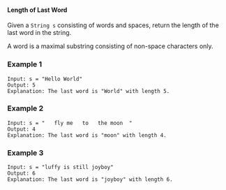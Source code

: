 #### Length of Last Word

Given a ```String s``` consisting of words and spaces, return the length of the last word in the string.

A word is a maximal
substring
consisting of non-space characters only.


### Example 1
```
Input: s = "Hello World"
Output: 5
Explanation: The last word is "World" with length 5.
```
### Example 2
```
Input: s = "   fly me   to   the moon  "
Output: 4
Explanation: The last word is "moon" with length 4.
```

### Example 3
```
Input: s = "luffy is still joyboy"
Output: 6
Explanation: The last word is "joyboy" with length 6.
```
